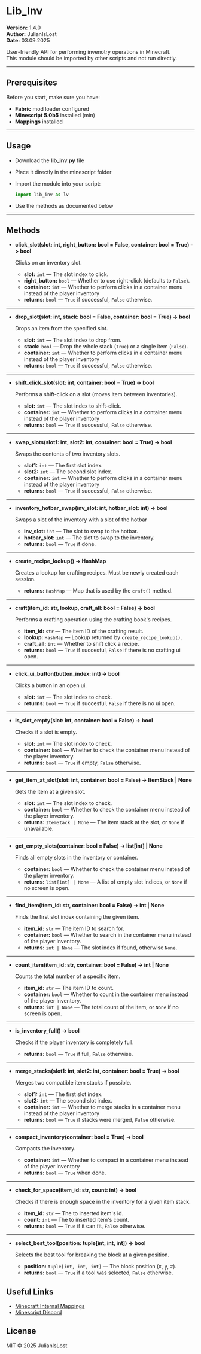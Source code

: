 # Lib_Inv

**Version:** 1.4.0\
**Author:** JulianIsLost\
**Date:** 03.09.2025

User-friendly API for performing invenotry operations in Minecraft.  
This module should be imported by other scripts and not run directly.

---

## Prerequisites

Before you start, make sure you have:

- **Fabric** mod loader configured
- **Minescript 5.0b5** installed (min)
- **Mappings** installed

---

## Usage

- Download the **lib_inv.py** file
- Place it directly in the minescript folder
- Import the module into your script:
  
  ```python
  import lib_inv as lv
  ```
- Use the methods as documented below

---

## Methods

- **click_slot(slot: int, right_button: bool = False, container: bool = True) -> bool**

  Clicks on an inventory slot.

  - **slot:** `int` — The slot index to click.
  - **right_button:** `bool` — Whether to use right-click (defaults to `False`).
  - **container:** `int` — Whether to perform clicks in a container menu instead of the player inventory
  - **returns:** `bool` — `True` if successful, `False` otherwise.

---

- **drop_slot(slot: int, stack: bool = False, container: bool = True) -> bool**

  Drops an item from the specified slot.

  - **slot:** `int` — The slot index to drop from.
  - **stack:** `bool` — Drop the whole stack (`True`) or a single item (`False`).
  - **container:** `int` — Whether to perform clicks in a container menu instead of the player inventory
  - **returns:** `bool` — `True` if successful, `False` otherwise.

---

- **shift_click_slot(slot: int, container: bool = True) -> bool**

  Performs a shift-click on a slot (moves item between inventories).

  - **slot:** `int` — The slot index to shift-click.
  - **container:** `int` — Whether to perform clicks in a container menu instead of the player inventory
  - **returns:** `bool` — `True` if successful, `False` otherwise.

---

- **swap_slots(slot1: int, slot2: int, container: bool = True) -> bool**

  Swaps the contents of two inventory slots.

  - **slot1:** `int` — The first slot index.
  - **slot2:** `int` — The second slot index.
  - **container:** `int` — Whether to perform clicks in a container menu instead of the player inventory
  - **returns:** `bool` — `True` if successful, `False` otherwise.

---

- **inventory_hotbar_swap(inv_slot: int, hotbar_slot: int) -> bool**

  Swaps a slot of the inventory with a slot of the hotbar

  - **inv_slot:** `int` — The slot to swap to the hotbar.
  - **hotbar_slot:** `int` — The slot to swap to the inventory.
  - **returns:** `bool` — `True` if done.

---

- **create_recipe_lookup() -> HashMap**

  Creates a lookup for crafting recipes. Must be newly created each session.

  - **returns:** `HashMap` — Map that is used by the `craft()` method.

---

- **craft(item_id: str, lookup, craft_all: bool = False) -> bool**

  Performs a crafting operation using the crafting book's recipes.

  - **item_id:** `str` — The item ID of the crafting result.
  - **lookup:** `HashMap` — Lookup returned by `create_recipe_lookup()`.
  - **craft_all:** `int` — Whether to shift click a recipe.
  - **returns:** `bool` — `True` if succesful, `False` if there is no crafting ui open.

---

- **click_ui_button(button_index: int) -> bool**

  Clicks a button in an open ui.

  - **slot:** `int` — The slot index to check.
  - **returns:** `bool` — `True` if succesful, `False` if there is no ui open.

---

- **is_slot_empty(slot: int, container: bool = False) -> bool**

  Checks if a slot is empty.

  - **slot:** `int` — The slot index to check.
  - **container:** `bool` — Whether to check the container menu instead of the player inventory.
  - **returns:** `bool` — `True` if empty, `False` otherwise.

---

- **get_item_at_slot(slot: int, container: bool = False) -> ItemStack | None**

  Gets the item at a given slot.

  - **slot:** `int` — The slot index to check.
  - **container:** `bool` — Whether to check the container menu instead of the player inventory.
  - **returns:** `ItemStack | None` — The item stack at the slot, or `None` if unavailable.

---

- **get_empty_slots(container: bool = False) -> list[int] | None**

  Finds all empty slots in the inventory or container.

  - **container:** `bool` — Whether to check the container menu instead of the player inventory.
  - **returns:** `list[int] | None` — A list of empty slot indices, or `None` if no screen is open.

---

- **find_item(item_id: str, container: bool = False) -> int | None**

  Finds the first slot index containing the given item.

  - **item_id:** `str` — The item ID to search for.
  - **container:** `bool` — Whether to search in the container menu instead of the player inventory.
  - **returns:** `int | None` — The slot index if found, otherwise `None`.

---

- **count_item(item_id: str, container: bool = False) -> int | None**

  Counts the total number of a specific item.

  - **item_id:** `str` — The item ID to count.
  - **container:** `bool` — Whether to count in the container menu instead of the player inventory.
  - **returns:** `int | None` — The total count of the item, or `None` if no screen is open.

---

- **is_inventory_full() -> bool**

  Checks if the player inventory is completely full.

  - **returns:** `bool` — `True` if full, `False` otherwise.

---

- **merge_stacks(slot1: int, slot2: int, container: bool = True) -> bool**

  Merges two compatible item stacks if possible.

  - **slot1:** `int` — The first slot index.
  - **slot2:** `int` — The second slot index.
  - **container:** `int` — Whether to merge stacks in a container menu instead of the player inventory
  - **returns:** `bool` — `True` if stacks were merged, `False` otherwise.

---

- **compact_inventory(container: bool = True) -> bool**

  Compacts the inventory.

  - **container:** `int` — Whether to compact in a container menu instead of the player inventory
  - **returns:** `bool` — `True` when done.

---

- **check_for_space(item_id: str, count: int) -> bool**

  Checks if there is enough space in the inventory for a given item stack.

  - **item_id:** `str` — The to inserted item's id.
  - **count:** `int` — The to inserted item's count.
  - **returns:** `bool` — `True` if it can fit, `False` otherwise.

---

- **select_best_tool(position: tuple[int, int, int]) -> bool**

  Selects the best tool for breaking the block at a given position.

  - **position:** `tuple[int, int, int]` — The block position (x, y, z).
  - **returns:** `bool` — `True` if a tool was selected, `False` otherwise.


## Useful Links

- [Minecraft Internal Mappings](https://mappings.dev) 
- [Minescript Discord](https://discord.gg/NjcyvrHTze)

## License

MIT © 2025 JulianIsLost
